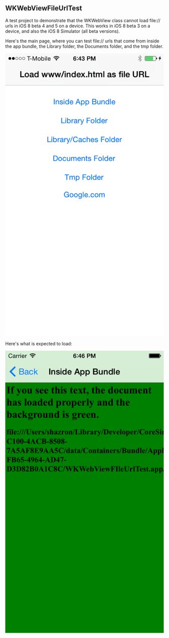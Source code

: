 WKWebViewFileUrlTest
--------------------

A test project to demonstrate that the WKWebView class cannot load file:// urls in iOS 8 beta 4 and 5 on a device. This works in iOS 8 beta 3 on a device, and also the iOS 8 Simulator (all beta versions).

Here's the main page, where you can test file:// urls that come from inside the app bundle, the Library folder, the Documents folder, and the tmp folder.

![main screenshot](main.png)


Here's what is expected to load:

![expected result](expected.png)